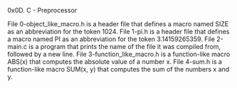 0x0D. C - Preprocessor

File 0-object_like_macro.h is a header file that defines a macro named SIZE as an abbreviation for the token 1024. File 1-pi.h is a header file that defines a macro named PI as an abbreviation for the token 3.14159265359. File 2-main.c is a program that prints the name of the file it was compiled from, followed by a new line. File 3-function_like_macro.h is a function-like macro ABS(x) that computes the absolute value of a number x. File 4-sum.h is a function-like macro SUM(x, y) that computes the sum of the numbers x and y.
